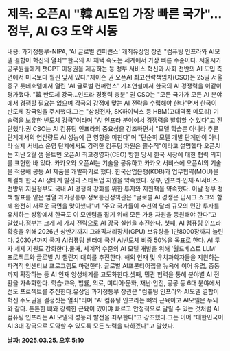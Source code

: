 # **제목: 오픈AI "韓 AI도입 가장 빠른 국가"…정부, AI G3 도약 시동**

  내용: 과기정통부-NIPA, 'AI 글로벌 컨퍼런스' 개최유상임 장관 "컴퓨팅 인프라와 AI모델 결합이 혁신의 열쇠""한국의 AI 채택 속도는 세계에서 가장 빠른 수준이다. 서울시가 공무원들에게 챗GPT 이용권을 제공하는 등 정부 서비스 혁신과 사회 전반의 AI 도입 측면에서 미국보다 훨씬 앞서 있다."제이슨 권 오픈AI 최고전략책임자(CSO)는 25일 서울 중구 롯데호텔에서 열린 'AI 글로벌 컨퍼런스' 기조연설에서 한국의 AI 경쟁력을 이같이 평가했다. "韓 반도체 강국…인프라 경쟁력 충분" 권 CSO는 "모든 국가가 모든 AI 분야에서 경쟁할 필요는 없으며 각국의 강점에 맞는 AI 전략을 수립해야 한다"면서 한국이 반도체 강국임을 주시했다.그는 "삼성전자, SK하이닉스 등 HBM(고대역폭 메모리) 기술력을 보유한 반도체 강국"이라며 "AI 인프라 분야에서 경쟁력을 발휘할 수 있다"고 진단했다.권 CSO는 AI 컴퓨팅 인프라의 중요성을 강조하면서 "모델 학습뿐 아니라 추론 단계에서의 연산량도 AI 성능에 큰 영향을 미친다"며 "단순히 모델 개발 단계만이 아니라 실제 서비스 운영 단계에서도 강력한 컴퓨팅 자원은 필수적"이라고 설명했다.오픈AI는 지난 2월 샘 올트먼 오픈AI 최고경영자(CEO) 방한 당시 한국 시장에 대한 협력 의지를 표현한 바 있다. 카카오와 오픈AI는 기술을 공유하고 카카오 서비스에 오픈AI의 기술을 적용해 공동 AI 제품을 개발하기로 했다. 한국산업은행(KDB)과 업무협약(MOU)을 체결해 한국 AI 생태계 발전과 스타트업 지원을 약속했다. 정부, 인프라·인재·AI서비스…전방위 지원정부도 국내 AI 경쟁력 강화를 위한 투자와 지원책을 약속했다. 이날 정부 정책 발표를 맡은 엄열 과기정통부 정보통신정책관은 "글로벌 AI 경쟁은 딥시크 쇼크와 함께 완전히 새로운 국면을 맞이했다"며 "주요 국가들이 수천억 달러 규모의 민간 투자를 유치하는 상황에서 한국도 이 모멘텀을 잡기 위해 모든 가용 자원을 동원해야 한다"고 말했다.정부는 크게 세 가지 전략으로 AI 강국 실현을 추진한다. 첫쨰, AI 컴퓨팅 인프라 확충을 위해 2026년 상반기까지 그래픽처리장치(GPU) 보유량을 1만8000장까지 늘린다. 2030년까지 국가 AI컴퓨팅 센터에 국산 AI반도체 비중 50%을 목표로 한다. AI 투자 세제 지원도 강화한다.둘째, 세계적 수준의 AI 모델 개발을 위해 '월드베스트 LLM' 프로젝트와 글로벌 AI 챌린지 대회를 추진한다. 해외 인재 및 유치과학자들을 지원하는 파격적 인센티브 프로그램도 마련한다. 글로벌 AI프론티어랩을 뉴욕에 이어 유럽, 중동까지 확장하는 등 AI 인재 양성체계를 고도화한다.셋째, 민관 협력을 통해 분야별 AI 전환을 가속화한다. 학습·교육, 법률, 의료, 미디어·문화, 재난·안전, 공공 등 6대 분야에서 선도 프로젝트를 추진한다.유상임 과기정통부 장관은 "컴퓨팅 인프라와 AI모델 결합이 혁신 주도권을 결정짓는 열쇠"라며 "AI 컴퓨팅 인프라는 뼈와 근육이고 AI모델은 두뇌와 같다. 튼튼한 뼈와 강력한 근육이 있어야 빠르고 안정적으로 달릴 수 있는 것처럼 AI 컴퓨팅 인프라는 AI 모델의 성능과 발전을 좌우한다"고 강조했다.그는 이어 "대한민국이 AI 3대 강국으로 도약할 수 있도록 모든 노력을 다하겠다"고 말했다.

  **날짜: 2025.03.25. 오후 5:10**
